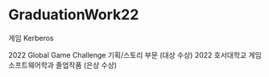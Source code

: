 # GraduationWork22

게임 Kerberos

2022 Global Game Challenge 기획/스토리 부문 (대상 수상)
2022 호서대학교 게임소프트웨어학과 졸업작품 (은상 수상)

